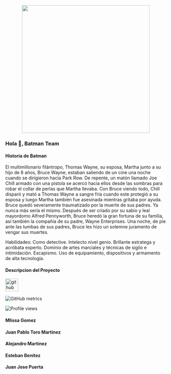 <div id="header" align="center">
  <img src="https://media.giphy.com/media/l396BoOTIFem9xqQU/giphy.gif" width="400"/>
</div>

### Hola 👋, Batman Team

#### Historia de Batman
El multimillonario filántropo, Thomas Wayne, su esposa, Martha junto a su hijo de 8 años, Bruce Wayne, estaban saliendo de un cine una noche cuando se dirigieron hacia Park Row. De repente, un matón llamado Joe Chill armado con una pistola se acercó hacia ellos desde las sombras para robar el collar de perlas que Martha llevaba. Con Bruce viendo todo, Chill disparó y mató a Thomas Wayne a sangre fría cuando este protegió a su esposa y luego Martha también fue asesinada mientras gritaba por ayuda. Bruce quedó severamente traumatizado por la muerte de sus padres. Ya nunca más sería el mismo. Después de ser criado por su sabio y leal mayordomo Alfred Pennyworth, Bruce heredó la gran fortuna de su familia, así también la compañía de su padre, Wayne Enterprises. Una noche, de pie ante las tumbas de sus padres, Bruce les hizo un solemne juramento de vengar sus muertes.

Habilidades: Como detective. Intelecto nivel genio.​ Brillante estratega y acróbata experto. Dominio de artes marciales y técnicas de sigilo e intimidación. Escapismo. Uso de equipamiento, dispositivos y armamento de alta tecnología.

#### Descripcion del Proyecto 

[<img src='https://cdn.jsdelivr.net/npm/simple-icons@3.0.1/icons/github.svg' alt='github' height='40'>](https://github.com/Grupo5gt)  

![GitHub metrics](https://metrics.lecoq.io/Grupo5gt)  

![Profile views](https://gpvc.arturio.dev/Grupo5gt)  

#### Mlissa Gomez 
#### Juan Pablo Toro Martinez 
#### Alejandro Martinez
#### Esteban Benitez
#### Juan Jose Puerta 

